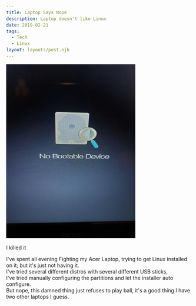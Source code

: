 ```yaml
---
title: Laptop Says Nope
description: Laptop doesn't like Linux
date: 2019-02-21
tags:
  - Tech
  - Linux
layout: layouts/post.njk
---
```


<div class="center">
<img src="/img/nope.jpg">
</div>
<p class="center"> I killed it</p>

I've spent all evening Fighting my Acer Laptop, trying to get Linux installed on it; but it's just not having it.<br>
I've tried several different distros with several different USB sticks,<br>
I've tried manually configuring the partitions and let the installer auto configure.<br> 
But nope, this damned thing just refuses to play ball, it's a good thing I have two other laptops I guess.